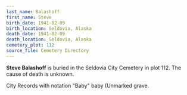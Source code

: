 ```yaml
---
last_name: Balashoff
first_name: Steve
birth_date: 1941-02-09
birth_location: Seldovia, Alaska
death_date: 1941-02-09
death_location: Seldovia, Alaska
cemetery_plot: 112
source_file: Cemetery Directory
---
```

**Steve   Balashoff** is buried in the Seldovia City Cemetery in plot 112.  The cause of death is unknown.

City Records with notation "Baby"
baby
(Unmarked grave.
